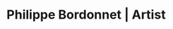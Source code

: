 ---
layout: layout.11ty.js
title: Philippe Bordonnet | Artist
description: >-
  Inspired, Philippe Bordonnet appears to impose colors and movements to wash over him free of restraints, with the energy of life and the occasionally extravagant daze of spontaneous emotions !
sections:

  - type: "landing"
    content:
      id:
      background: "/bg.jpg"
      title: PHILIPPE BORDONNET
      subTitle: Philippe Bordonnet | Artist
      button:
        - text: EXPOSITION
          href: "/en-GB/index.html#expo"
        - text: WORK
          href: "/en-GB/artwork"

  - type: "header"
    content:
      id:
      logo: "/logo.png"

  - type: "simpleText"
    content:
      id:
      text: | 
        # PHILIPPE BORDONNET, PAINTER  

        Inspired, **Philippe Bordonnet** appears to impose colors and movements
        to wash over him free of restraints, withthe energy of life
        and the occasionally extravagant daze of spontaneous emotions !  
        
        **HIS EXPRESSION REMAINS THAT OF A FIGURATIVE ABSTRACTION**

  - type: "textAndImage"
    content:
      id: expo
      imageWidth: 55
      banner: EXPOSITION(S)
      image: "/expo.jpg"
      text: | 
        ## When ? Where ?  
        ### • Kunst Unter Uns Gallerie  
        Basler Strasse 27  
        79540 Lörrach (Germany)  
        [+33 612 56 73 15](tel:0033612567315)  
        [kunst@kunst-unter-uns.de](mailto:kunst@kunst-unter-uns.de)  

        ### • PcaGalleryArt || Artistic Agency-Gallery  
        [pcagalleryart.com](https://pcagalleryart.com)  
        [+34 655 94 52 46](tel:0034655945246)  
        [pcagalleryart@gmail.com](mailto:pcagalleryart@gmail.com)  


        ### • B.Arte Galeria  
        Individual Exposition  
        Alicante (Spain)  
        September 2-30, 2022  

        ### • Jean-Luc Moreau Galerie  
        Collective Exposition  
        Lille (France)  
        [+33 610 16 74 16](tel:0033610167416)  
        [contact@galeriejlmoreau.fr](mailto:contact@galeriejlmoreau.fr)  
        From April 1, 2022  

  - type: "simpleText"
    content:
      id:
      text: | 
        # PHILIPPE BORDONNET  

        Inspired, **Philippe Bordonnet** appears to impose colors and movements to wash over him free of restraints, with the energy of life and the occasionally extravagant daze of spontaneous emotions !  
        
        **HIS EXPRESSION REMAINS THAT OF A FIGURATIVE ABSTRACTION**  
        
        The truths he expresses seem to frame his "gestures" and offer a contemporary poetry that permits us some jubilant lapses.  
        
        This man loves life, and knows to explore and understand it. No doubt therein lie his inspirations, his fulgurances.
        Nature, people, their attidudes... It is thus, without restraint, that he reaches out to his destination and presents us with an " introductory scene" which for us, the viewers, will be a formidable and evident journey of emotions and excitements....  
        
        **Born in 1973 in Ingwiller (Alsace-France) / Gallery owner/Artist/ Inspirations, Gerhard Richter and Franz Kline**  

  - type: "footer"
    content:
      id: footer
---